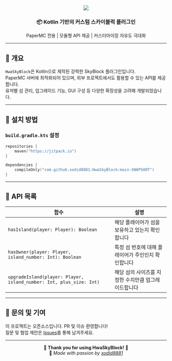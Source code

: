<div align="center">

<img src="https://capsule-render.vercel.app/api?type=waving&color=gradient&height=180&section=header&text=HwaSkyBlock&fontSize=40&fontAlignY=40"/>

<h3>📦 Kotlin 기반의 커스텀 스카이블럭 플러그인</h3>
<p>PaperMC 전용 | 모듈형 API 제공 | 커스터마이징 자유도 극대화</p>

</div>

---

## 🚀 개요

`HwaSkyBlock`은 Kotlin으로 제작된 강력한 SkyBlock 플러그인입니다.  
PaperMC 서버에 최적화되어 있으며, 외부 프로젝트에서도 활용할 수 있는 API를 제공합니다.  
유저별 섬 관리, 업그레이드 기능, GUI 구성 등 다양한 확장성을 고려해 개발되었습니다.

---

## 🔧 설치 방법

### `build.gradle.kts` 설정

```kotlin
repositories {
    maven("https://jitpack.io")
}

dependencies {
    compileOnly("com.github.xodid8881:HwaSkyBlock:main-SNAPSHOT")
}
```

---

## 📘 API 목록

| 함수                                                                  | 설명                                                         |
| ------------------------------------------------------------------- | ------------------------------------------------------------ |
| `hasIsland(player: Player): Boolean`                                | 해당 플레이어가 섬을 보유하고 있는지 확인합니다              |
| `hasOwner(player: Player, island_number: Int): Boolean`             | 특정 섬 번호에 대해 플레이어가 주인인지 확인합니다           |
| `upgradeIsland(player: Player, island_number: Int, plus_size: Int)` | 해당 섬의 사이즈를 지정한 수치만큼 업그레이드합니다          |

---

## 💬 문의 및 기여

이 프로젝트는 오픈소스입니다. PR 및 이슈 환영합니다!  
질문 및 협업 제안은 [Issues](https://github.com/xodid8881/HwaSkyBlock/issues)를 통해 남겨주세요.

---

<div align="center">

🧊 **Thank you for using HwaSkyBlock!** 🧊  
🌙 _Made with passion by [xodid8881](https://github.com/xodid8881)_

</div>
